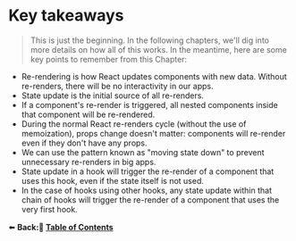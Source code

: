 # Key takeaways

> This is just the beginning. In the following chapters, we'll dig into more details on how all of this works. In the meantime, here are some key points to remember from this Chapter:

- Re-rendering is how React updates components with new data. Without re-renders, there will be no interactivity in our apps.
- State update is the initial source of all re-renders.
- If a component's re-render is triggered, all nested components inside that component will be re-rendered.
- During the normal React re-renders cycle (without the use of memoization), props change doesn't matter: components will re-render
  even if they don't have any props.
- We can use the pattern known as "moving state down" to prevent unnecessary re-renders in big apps.
- State update in a hook will trigger the re-render of a component that uses this hook, even if the state itself is not used.
- In the case of hooks using other hooks, any state update within that chain of hooks will trigger the re-render of a component that uses the very first hook.

⬅️ **Back:📑 [Table of Contents](../Readme.md)**
